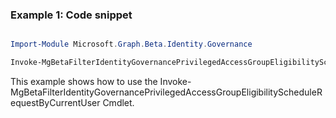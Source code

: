 ### Example 1: Code snippet

```powershell

Import-Module Microsoft.Graph.Beta.Identity.Governance

Invoke-MgBetaFilterIdentityGovernancePrivilegedAccessGroupEligibilityScheduleRequestByCurrentUser -On $onId 

```
This example shows how to use the Invoke-MgBetaFilterIdentityGovernancePrivilegedAccessGroupEligibilityScheduleRequestByCurrentUser Cmdlet.

